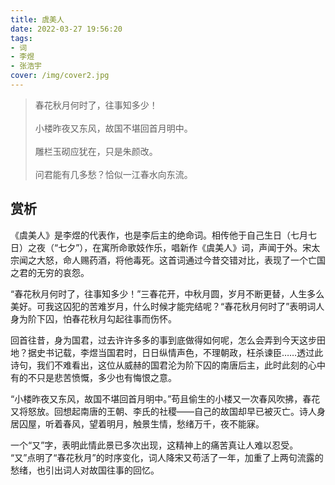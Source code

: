 ```yaml
---
title: 虞美人
date: 2022-03-27 19:56:20
tags: 
- 词 
- 李煜 
- 张浩宇
cover: /img/cover2.jpg
---
```


> 春花秋月何时了，往事知多少！\
\
小楼昨夜又东风，故国不堪回首月明中。\
\
雕栏玉砌应犹在，只是朱颜改。\
\
问君能有几多愁？恰似一江春水向东流。

## 赏析

《虞美人》是李煜的代表作，也是李后主的绝命词。相传他于自己生日（七月七日）之夜（“七夕”），在寓所命歌妓作乐，唱新作《虞美人》词，声闻于外。宋太宗闻之大怒，命人赐药酒，将他毒死。这首词通过今昔交错对比，表现了一个亡国之君的无穷的哀怨。

“春花秋月何时了，往事知多少！”三春花开，中秋月圆，岁月不断更替，人生多么美好。可我这囚犯的苦难岁月，什么时候才能完结呢？“春花秋月何时了”表明词人身为阶下囚，怕春花秋月勾起往事而伤怀。

回首往昔，身为国君，过去许许多多的事到底做得如何呢，怎么会弄到今天这步田地？据史书记载，李煜当国君时，日日纵情声色，不理朝政，枉杀谏臣……透过此诗句，我们不难看出，这位从威赫的国君沦为阶下囚的南唐后主，此时此刻的心中有的不只是悲苦愤慨，多少也有悔恨之意。

“小楼昨夜又东风，故国不堪回首月明中。”苟且偷生的小楼又一次春风吹拂，春花又将怒放。回想起南唐的王朝、李氏的社稷——自己的故国却早已被灭亡。诗人身居囚屋，听着春风，望着明月，触景生情，愁绪万千，夜不能寐。

一个“又”字，表明此情此景已多次出现，这精神上的痛苦真让人难以忍受。 “又”点明了“春花秋月”的时序变化，词人降宋又苟活了一年，加重了上两句流露的愁绪，也引出词人对故国往事的回忆。